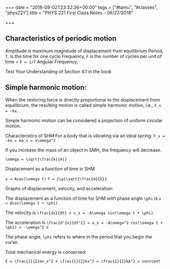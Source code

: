 +++
date = "2018-09-02T23:52:36+00:00"
tags = ["#tamu", "#classes", "phys221"]
title = "PHYS 221 First Class Notes - 08/27/2018"

+++
## Characteristics of periodic motion
Amplitude is maximum magnitude of displacement from equilibrium
Period, `T`, is the time for one cycle
Frequency, `F` is the number of cycles per unit of time = `F = 1/T`
Angular Frequency, 

Test Your Understanding of Section 4.1 in the book

## Simple harmonic motion:

When the restoring force is directly proportional to the displacement from equilibrium, the resulting motion is called simple harmonic motion, i.e., `F_x = -kx`.

Simple harmonic motion can be considered a projection of uniform circular motion.

Characteristics of SHM
For a body that is vibrating via an ideal spring: `F_x = -kx = ma_x = x\omega^2`

If you increase the mass of an object in SMH, the frequency will decrease.

`\omega = \sqrt{\frac{k}{m}}`

Displacement as a function of time in SHM

`x = Acos(\omega t)`
`T = 2\pi\sqrt{\frac{m}{k}}`

Graphs of displacement, velocity, and acceleration:

The displacement as a function of time for SHM with phase angle `\phi` is `x = Acos(\omega t + \phi)`

The velocity is `\frac{dx}{dt} = v_x = -A\omega sin(\omega t + \phi)`

The acceleration is `\frac{d^2x}{dt^2} = a_x = -A\omega^2 cos(\omega t + \phi) = -\omega^2 x`

The phase angle, `\phi` refers to where in the period that you begin the curve.

Total mechanical energy is conserved:

`E = \frac{1}{2}mv_x^2 + \frac{1}{2}kx^2 = \frac{1}{2}kA^2 = constant`
